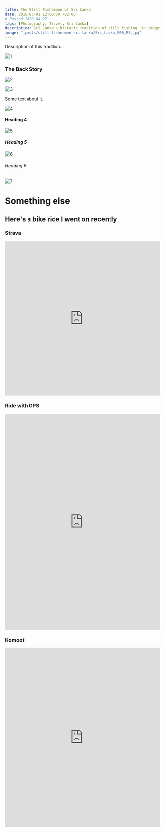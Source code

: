 ```yaml
---
title: The Stilt Fishermen of Sri Lanka
date: 2018-03-01 12:00:00 +02:00
# Posted 2020-04-27
tags: [Photography, Travel, Sri Lanka]
description: Sri Lanka's historic tradition of stilt fishing, in images
image: "_posts/stilt-fishermen-sri-lanka/Sri_Lanka_900_PS.jpg"
---
```


Description of this tradition...

![1](../../assets/img/portfolio/[2018-03-01]-Sri_Lanka/stilt_fishermen/Sri_Lanka_748_PS.jpg "Title")

### The Back Story

![2](../../assets/img/portfolio/[2018-03-01]-Sri_Lanka/stilt_fishermen/Sri_Lanka_781_PS.jpg)

![3](../../assets/img/portfolio/[2018-03-01]-Sri_Lanka/stilt_fishermen/Sri_Lanka_784_PS.jpg)

Some text about it.

![4](../../assets/img/portfolio/[2018-03-01]-Sri_Lanka/stilt_fishermen/Sri_Lanka_800_PS.jpg)

#### Heading 4

![5](../../assets/img/portfolio/[2018-03-01]-Sri_Lanka/stilt_fishermen/Sri_Lanka_801_PS.jpg)

##### Heading 5

![6](../../assets/img/portfolio/[2018-03-01]-Sri_Lanka/stilt_fishermen/Sri_Lanka_807_PS.jpg)

###### Heading 6

![7](../../assets/img/portfolio/[2018-03-01]-Sri_Lanka/stilt_fishermen/Sri_Lanka_900_PS.jpg)

# Something else

## Here's a bike ride I went on recently

### Strava

<iframe height='500' width='100%' frameborder='0' allowtransparency='true' scrolling='yes' src='https://www.strava.com/activities/3350453996/embed/cf714a05591b5199c99052676a2afb4726757914'></iframe>

### Ride with GPS

<iframe src="https://ridewithgps.com/embeds?type=trip&id=47569877&title=Earth%20Day%20Run&metricUnits=true&sampleGraph=true" style="width: 1px; min-width: 100%; height: 700px; border: none;" scrolling="no"></iframe>

### Komoot

<iframe src="https://www.komoot.com/tour/166997742/embed?profile=1&gallery=1" width="100%" height="580" frameborder="0" scrolling="yes"></iframe>

